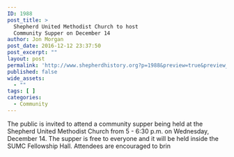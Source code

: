 ```yaml
---
ID: 1988
post_title: >
  Shepherd United Methodist Church to host
  Community Supper on December 14
author: Jon Morgan
post_date: 2016-12-12 23:37:50
post_excerpt: ""
layout: post
permalink: 'http://www.shepherdhistory.org?p=1988&preview=true&preview_id=1988'
published: false
wide_assets:
  - ""
tags: [ ]
categories:
  - Community
---
```

The public is invited to attend a community supper being held at the Shepherd United Methodist Church from 5 - 6:30 p.m. on Wednesday, December 14. The supper is free to everyone and it will be held inside the SUMC Fellowship Hall. Attendees are encouraged to brin